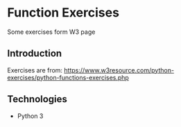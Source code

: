 # Function Exercises
Some exercises form W3 page

## Introduction

Exercises are from: 
https://www.w3resource.com/python-exercises/python-functions-exercises.php

## Technologies
- Python 3
